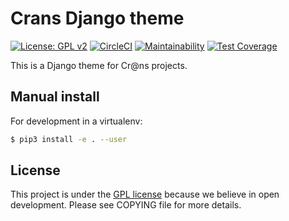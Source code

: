 # Crans Django theme

[![License: GPL v2](https://img.shields.io/badge/License-GPL%20v2-blue.svg)](https://www.gnu.org/licenses/old-licenses/gpl-2.0.en.html)
[![CircleCI](https://circleci.com/gh/erdnaxe/django-crans-theme.svg?style=svg)](https://circleci.com/gh/erdnaxe/django-crans-theme)
[![Maintainability](https://api.codeclimate.com/v1/badges/a7a684760de374fd2b03/maintainability)](https://codeclimate.com/github/erdnaxe/django-crans-theme/maintainability)
[![Test Coverage](https://api.codeclimate.com/v1/badges/a7a684760de374fd2b03/test_coverage)](https://codeclimate.com/github/erdnaxe/django-crans-theme/test_coverage)

This is a Django theme for Cr@ns projects.

## Manual install

For development in a virtualenv:

```bash
$ pip3 install -e . --user
```

## License

This project is under the [GPL license](COPYING) because we believe in open
development.
Please see COPYING file for more details.
